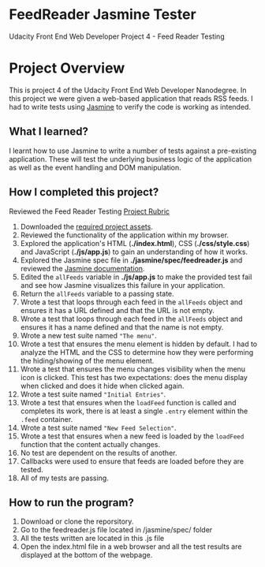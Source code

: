 # FeedReader Jasmine Tester
Udacity Front End Web Developer Project 4 - Feed Reader Testing

# Project Overview

This is project 4 of the Udacity Front End Web Developer Nanodegree. In this project we were given a web-based application that reads RSS feeds. I had to write tests using [Jasmine](http://jasmine.github.io/) to verify the code is working as intended.


## What I learned?

I learnt how to use Jasmine to write a number of tests against a pre-existing application. These will test the underlying business logic of the application as well as the event handling and DOM manipulation.


## How I completed this project?

Reviewed the Feed Reader Testing [Project Rubric](https://review.udacity.com/#!/projects/3442558598/rubric)

1. Downloaded the [required project assets](http://github.com/udacity/frontend-nanodegree-feedreader).
2. Reviewed the functionality of the application within my browser.
3. Explored the application's HTML (**./index.html**), CSS (**./css/style.css**) and JavaScript (**./js/app.js**) to gain an understanding of how it works.
4. Explored the Jasmine spec file in **./jasmine/spec/feedreader.js** and reviewed the [Jasmine documentation](http://jasmine.github.io).
5. Edited the `allFeeds` variable in **./js/app.js** to make the provided test fail and see how Jasmine visualizes this failure in your application.
6. Return the `allFeeds` variable to a passing state.
7. Wrote a test that loops through each feed in the `allFeeds` object and ensures it has a URL defined and that the URL is not empty.
8. Wrote a test that loops through each feed in the `allFeeds` object and ensures it has a name defined and that the name is not empty.
9. Wrote a new test suite named `"The menu"`.
10. Wrote a test that ensures the menu element is hidden by default. I had to analyze the HTML and the CSS to determine how they were performing the hiding/showing of the menu element.
11. Wrote a test that ensures the menu changes visibility when the menu icon is clicked. This test has two expectations: does the menu display when clicked and does it hide when clicked again.
12. Wrote a test suite named `"Initial Entries"`.
13. Wrote a test that ensures when the `loadFeed` function is called and completes its work, there is at least a single `.entry` element within the `.feed` container.
14. Wrote a test suite named `"New Feed Selection"`.
15. Wrote a test that ensures when a new feed is loaded by the `loadFeed` function that the content actually changes.
16. No test are dependent on the results of another.
17. Callbacks were used to ensure that feeds are loaded before they are tested.
18. All of my tests are passing. 

## How to run the program?
1. Download or clone the reporsitory.
2. Go to the feedreader.js file located in /jasmine/spec/ folder
3. All the tests written are located in this .js file
4. Open the index.html file in a web browser and all the test results are displayed at the bottom of the webpage.
